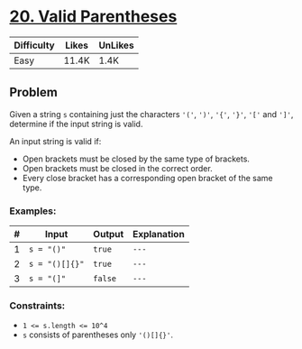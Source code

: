# [20. Valid Parentheses](https://leetcode.com/problems/valid-parentheses/)

| Difficulty | Likes | UnLikes |
| ---------- | ----- | ------- |
| Easy       | 11.4K | 1.4K    |

## Problem

Given a string `s` containing just the characters `'('`, `')'`, `'{'`, `'}'`, `'['` and `']'`, determine if the input string is valid.

An input string is valid if:

-   Open brackets must be closed by the same type of brackets.
-   Open brackets must be closed in the correct order.
-   Every close bracket has a corresponding open bracket of the same type.

### Examples:

| #   | Input          | Output  | Explanation |
| --- | -------------- | ------- | ----------- |
| 1   | `s = "()"`     | `true`  | `---`       |
| 2   | `s = "()[]{}"` | `true`  | `---`       |
| 3   | `s = "(]"`     | `false` | `---`       |

### Constraints:

-   `1 <= s.length <= 10^4`
-   `s` consists of parentheses only `'()[]{}'`.
